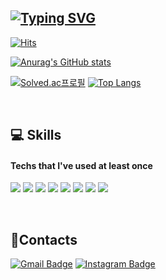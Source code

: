 ## [![Typing SVG](https://readme-typing-svg.herokuapp.com?font=Oleo+Script&size=30&color=00C396&center=true&vCenter=true&height=80&lines=Hi+there%2C+I'm+Hyejin%F0%9F%98%89)](https://git.io/typing-svg)

 [![Hits](https://hits.seeyoufarm.com/api/count/incr/badge.svg?url=https%3A%2F%2Fgithub.com%2Fhy2jin&count_bg=%234E48AA&title_bg=%23C1BFDF&icon=github.svg&icon_color=%23000000&title=hits&edge_flat=true)](https://hits.seeyoufarm.com)

[![Anurag's GitHub stats](https://github-readme-stats.vercel.app/api?username=hy2jin&show_icons=true&theme=solarized-light)](https://github.com/anuraghazra/github-readme-stats)

[![Solved.ac프로필](http://mazassumnida.wtf/api/generate_badge?boj=laaang93)](https://solved.ac/laaang93)   [![Top Langs](https://github-readme-stats.vercel.app/api/top-langs/?username=hy2jin&layout=compact)](https://github.com/anuraghazra/github-readme-stats)

<br/>

## 💻 Skills
#### Techs that I've used at least once

<img src="https://img.shields.io/badge/Python-3766AB?style=flat-square&logo=Python&logoColor=white"/> <img src="https://img.shields.io/badge/Django-092E20?style=flat-square&logo=Django&logoColor=white"/> <img src="https://img.shields.io/badge/HTML5-E34F26?style=flat-square&logo=HTML5&logoColor=green"/> <img src="https://img.shields.io/badge/CSS3-1572B6?style=flat-square&logo=HTML5&logoColor=BLUE"/> <img src="https://img.shields.io/badge/JavaScript-F7DF1E?style=flat-square&logo=JavaScript&logoColor=white"/> <img src="https://img.shields.io/badge/Vue.js-4FC08D?style=flat-square&logo=Vue.js&logoColor=white"/> <img src="https://img.shields.io/badge/React-61DAFB?style=flat-square&logo=React&logoColor=white"/>  <img src="https://img.shields.io/badge/Visual%20Studio%20Code-007ACC?style=flat-square&logo=Visual%20Studio%20Code&logoColor=white"/>

<br/>

## 🤝Contacts

[![Gmail Badge](https://img.shields.io/badge/Gmail-D14836?style=flat&logo=Gmail&logoColor=white)](mailto:hy2jinl22@gmail.com)
[![Instagram Badge](https://img.shields.io/badge/hy2jin-E4405F?style=flat&logo=Instagram&logoColor=white)](https://www.instagram.com/hy2jin.l22)
